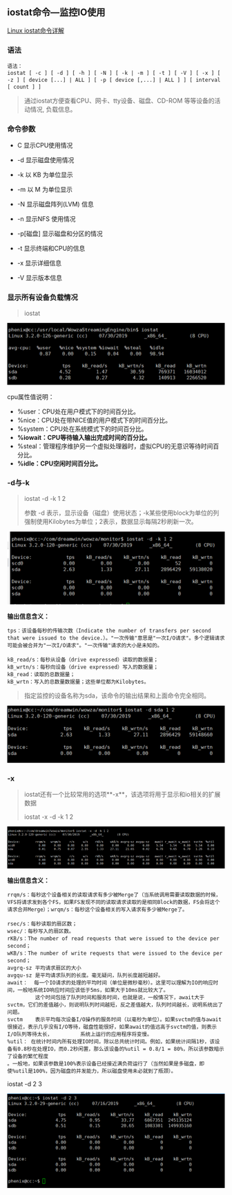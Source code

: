 ## iostat命令—监控IO使用

[Linux iostat命令详解](https://www.jellythink.com/archives/438)

### 语法

```
语法：
iostat [ -c ] [ -d ] [ -h ] [ -N ] [ -k | -m ] [ -t ] [ -V ] [ -x ] [ -z ] [ device [...] | ALL ] [ -p [ device [,...] | ALL ] ] [ interval [ count ] ]
```

> 通过iostat方便查看CPU、网卡、tty设备、磁盘、CD-ROM 等等设备的活动情况, 负载信息。

### 命令参数

* C 显示CPU使用情况

* -d 显示磁盘使用情况

* -k 以 KB 为单位显示

* -m 以 M 为单位显示

* -N 显示磁盘阵列\(LVM\) 信息
* -n 显示NFS 使用情况
* -p\[磁盘\] 显示磁盘和分区的情况
* -t 显示终端和CPU的信息
* -x 显示详细信息
* -V 显示版本信息

### 显示所有设备负载情况

> iostat

![](/assets/import48.png)

cpu属性值说明：

* %user：CPU处在用户模式下的时间百分比。
* %nice：CPU处在带NICE值的用户模式下的时间百分比。
* %system：CPU处在系统模式下的时间百分比。
* **%iowait：CPU等待输入输出完成时间的百分比。**
* %steal：管理程序维护另一个虚拟处理器时，虚拟CPU的无意识等待时间百分比。
* **%idle：CPU空闲时间百分比。**

### -d与-k

> iostat -d -k 1 2
>
> 参数 -d 表示，显示设备（磁盘）使用状态；-k某些使用block为单位的列强制使用Kilobytes为单位；2表示，数据显示每隔2秒刷新一次。

![](/assets/import45.png)

**输出信息含义：**

```
tps：该设备每秒的传输次数（Indicate the number of transfers per second that were issued to the device.）。"一次传输"意思是"一次I/O请求"。多个逻辑请求可能会被合并为"一次I/O请求"。"一次传输"请求的大小是未知的。

kB_read/s：每秒从设备（drive expressed）读取的数据量；
kB_wrtn/s：每秒向设备（drive expressed）写入的数据量；
kB_read：读取的总数据量；
kB_wrtn：写入的总数量数据量；这些单位都为Kilobytes。
```

> 指定监控的设备名称为sda，该命令的输出结果和上面命令完全相同。

![](/assets/import46.png)

### -x

> iostat还有一个比较常用的选项**-x**，该选项将用于显示和io相关的扩展数据
>
> iostat -x -d -k 1 2

![](/assets/import47.png)

**输出信息含义：**

```
rrqm/s：每秒这个设备相关的读取请求有多少被Merge了（当系统调用需要读取数据的时候，VFS将请求发到各个FS，如果FS发现不同的读取请求读取的是相同Block的数据，FS会将这个请求合并Merge）；wrqm/s：每秒这个设备相关的写入请求有多少被Merge了。

rsec/s：每秒读取的扇区数；
wsec/：每秒写入的扇区数。
rKB/s：The number of read requests that were issued to the device per second；
wKB/s：The number of write requests that were issued to the device per second；
avgrq-sz 平均请求扇区的大小
avgqu-sz 是平均请求队列的长度。毫无疑问，队列长度越短越好。    
await：  每一个IO请求的处理的平均时间（单位是微秒毫秒）。这里可以理解为IO的响应时间，一般地系统IO响应时间应该低于5ms，如果大于10ms就比较大了。
         这个时间包括了队列时间和服务时间，也就是说，一般情况下，await大于svctm，它们的差值越小，则说明队列时间越短，反之差值越大，队列时间越长，说明系统出了问题。
svctm    表示平均每次设备I/O操作的服务时间（以毫秒为单位）。如果svctm的值与await很接近，表示几乎没有I/O等待，磁盘性能很好，如果await的值远高于svctm的值，则表示I/O队列等待太长，         系统上运行的应用程序将变慢。
%util： 在统计时间内所有处理IO时间，除以总共统计时间。例如，如果统计间隔1秒，该设备有0.8秒在处理IO，而0.2秒闲置，那么该设备的%util = 0.8/1 = 80%，所以该参数暗示了设备的繁忙程度
。一般地，如果该参数是100%表示设备已经接近满负荷运行了（当然如果是多磁盘，即使%util是100%，因为磁盘的并发能力，所以磁盘使用未必就到了瓶颈）。
```

iostat -d 2 3

![](/assets/import5.png)

